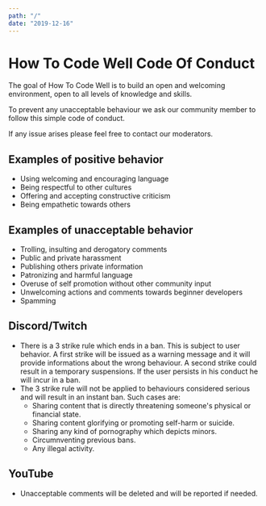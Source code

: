 ```yaml
---
path: "/"
date: "2019-12-16"
---
```

# How To Code Well Code Of Conduct

The goal of How To Code Well is to build an open and welcoming environment, open to all levels of knowledge and skills.

To prevent any unacceptable behaviour we ask our community member to follow this simple code of conduct.

If any issue arises please feel free to contact our moderators.

## Examples of positive behavior
- Using welcoming and encouraging language
- Being respectful to other cultures
- Offering and accepting constructive criticism
- Being empathetic towards others

## Examples of unacceptable behavior
- Trolling, insulting and derogatory comments
- Public and private harassment
- Publishing others private information
- Patronizing and harmful language
- Overuse of self promotion without other community input  
- Unwelcoming actions and comments towards beginner developers
- Spamming

## Discord/Twitch
- There is a 3 strike rule which ends in a ban. This is subject to user behavior. A first strike will be issued as a warning message and it will provide informations about the wrong behaviour. A second strike could result in a temporary suspensions. If the user persists in his conduct he will incur in a ban.
- The 3 strike rule will not be applied to behaviours considered serious and will result in an instant ban. Such cases are:
    * Sharing content that is directly threatening someone's physical or financial state.
    * Sharing content glorifying or promoting self-harm or suicide.
    * Sharing any kind of pornography which depicts minors.
    * Circumnventing previous bans.
    * Any illegal activity. 

## YouTube
- Unacceptable comments will be deleted and will be reported if needed.
